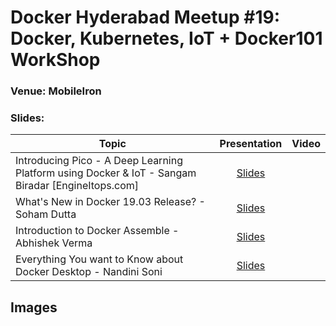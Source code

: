 # Docker Hyderabad Meetup #19: Docker, Kubernetes, IoT + Docker101 WorkShop

### Venue: MobileIron 

### Slides:


| Topic        | Presentation          | Video  | 
| ------------- |:-------------:| -----:| 
| Introducing Pico - A Deep Learning Platform using Docker & IoT - Sangam Biradar [EngineItops.com] | [Slides](https://www.slideshare.net/sangambiradar370/introducing-pico-a-deep-learning-platform-using-docker-iot-sangam-biradar) |  | 
| What's New in Docker 19.03 Release? - Soham Dutta| [Slides](bit.ly/hyd-docker) |  | 
| Introduction to Docker Assemble - Abhishek Verma | [Slides]() |  | 
| Everything You want to Know about Docker Desktop - Nandini Soni| [Slides](https://urlzs.com/oa2M1) |  | 
  


## Images


